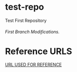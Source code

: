 # test-repo
Test First Repository
###### First Branch Modifications.

# Reference URLS 

[URL USED FOR REFERENCE](https://guides.github.com/activities/hello-world/)
